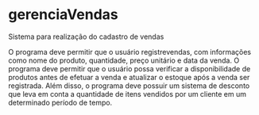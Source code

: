 # gerenciaVendas
Sistema para realização do cadastro de vendas

O programa deve permitir que o usuário registrevendas,
com informações como nome do produto, quantidade, preço unitário e data da venda.
O programa deve permitir que o usuário possa verificar a disponibilidade de produtos antes de
efetuar a venda e atualizar o estoque após a venda ser registrada. Além disso, o programa
deve possuir um sistema de desconto que leva em conta a quantidade de itens vendidos por
um cliente em um determinado período de tempo.
